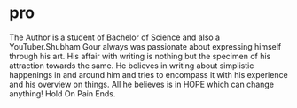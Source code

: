 # pro
The Author is a student of Bachelor of Science and also a YouTuber.Shubham Gour always was passionate about expressing himself through his art. His affair with writing is nothing but the specimen of his attraction towards the same. He believes in writing about simplistic happenings in and around him and tries to encompass it with his experience and his overview on things. All he believes is in HOPE which can change anything! Hold On Pain Ends.  
